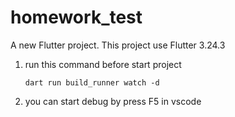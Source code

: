 # homework_test

A new Flutter project.
This project use Flutter 3.24.3

1. run this command before start project
   ```
   dart run build_runner watch -d
   ```

2. you can start debug by press F5 in vscode